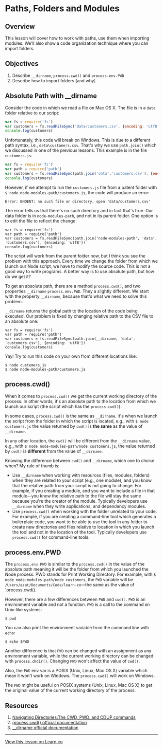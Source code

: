 # Paths, Folders and Modules

## Overview

This lesson will cover how to work with paths, use them when importing modules. We'll also show a code organization technique where you can import folders.

## Objectives

1. Describe `__dirname`, `process.cwd()` and `process.env.PWD`
1. Describe how to import folders (and why)


## Absolute Path with __dirname

Consider the code in which we read a file on Mac OS X. The file is in a `data` folder relative to our script:

```js
var fs = require('fs')
var customers = fs.readFileSync('data/customers.csv', {encoding: 'utf8'})
console.log(customers)
```

Unfortunately, this code will break on Windows. This is due to a different path syntax, i.e., `data\customers.csv`. That's why we use `path.join()` which we discussed in one of the previous lessons. This example is in the file `customers.js`:

```js
var fs = require('fs')
var path = require('path')
var customers = fs.readFileSync(path.join('data','customers.csv'), {encoding: 'utf8'})
console.log(customers)
```

However, if we attempt to run the `customers.js` file from a patent folder with `$ node node-modules-path/customers.js`, the code will produce an error:

```
Error: ENOENT: no such file or directory, open 'data/customers.csv'
```

The error tells us that there's no such directory and in fact that's true. Our data folder is in `node-modules-path`, and not in its parent folder. One option is to edit the file to reflect the change:

```
var fs = require('fs')
var path = require('path')
var customers = fs.readFileSync(path.join('node-modules-path', 'data', 'customers.csv'), {encoding: 'utf8'})
console.log(customers)
```

The script will work from the parent folder now, but I think you see the problem with this approach. Every time we change the folder from which we launch our Node script, we have to modify the source code. This is not a good way to write programs. A better way is to use absolute path, but how do we get it? 

To get an absolute path, there are a method `process.cwd()`, and two properties `__dirname` `process.env.PWD`. They a slightly different. We start with the property `__dirname`, because that's what we need to solve this problem. 

`__dirname` returns the global path to the location of the code being executed. Our problem is fixed by changing relative path to the CSV file to an absolute one:

```
var fs = require('fs')
var path = require('path')
var customers = fs.readFileSync(path.join(__dirname, 'data', 'customers.csv'), {encoding: 'utf8'})
console.log(customers)
```

Yay! Try to run this code on your own from different locations like:

```
$ node customers.js
$ node node-modules-path/customers.js
```

## process.cwd() 

When it comes to `process.cwd()` we get the current working directory of the process. In other words, it's an absolute path to the location from which we launch our script (the script which has the `process.cwd()`). 

In some cases, `process.cwd()` is the same as `__dirname`. It's when we launch the script from the folder in which the script is located, e.g., with `$ node customers.js` the value returned by `cwd()` is **the same** as the value of `__dirname`. 

In any other location, the `cwd()` will be different from the `__dirname` value, e.g., with `$ node node-modules-path/node customers.js`, the value returned by `cwd()` is **different** from the value of `__dirname`.

Knowing the difference between `cwd()` and `__dirname`, which one to choice when? My rule of thumb is:

* Use `__dirname` when working with resources (files, modules, folders) when they are related to your script (e.g., one module), and you know that the relative path from your script is not going to change. For example, if you creating a module, and you want to include a file in that module—you know the relative path to the file will stay the same because you're the creator of the module. Typically developers use `__dirname` when they write applications, and dependency modules.
* Use `process.cwd()` when working with the folder unrelated to your code. For example, if you are creating a command-line tool which generates a boilerplate code, you want to be able to use the tool in any folder to create new directories and files relative to location in which you launch the tool and not in the location of the tool. Typically developers use `process.cwd()` for command-line tools.

## process.env.PWD

The `process.env.PWD` is similar to the `process.cwd()` in the value of the absolute path meaning it will be the folder from which you launched the Node process. PWD stands for Print Working Directory. For example, with `$ node node-modules-path/node customers`, the `PWD` variable will be ` /Users/azat/Documents/Code/learn-co`—the same as the value of `process.cwd().


However, there are a few differences between `PWD` and `cwd()`. `PWD` is an environment variable and not a function. `PWD` is a call to the command on Unix-like systems:

```
$ pwd
```

You can also print the environment variable from the command line with `echo`:

```
$ echo $PWD
```

Another difference is that `PWD` can be changed with an assignment as any environment variable, while the current working directory can be changed with `process.chdir()`. Changing `PWD` won't affect the value of `cwd()`.

Also, the `PWD` env var is a POSIX (Unix, Linux, Mac OS X) variable which mean it won't work on Windows. The `process.cwd()` will work on Windows.

The `PWD` might be useful on POSIX systems (Unix, Linux, Mac OS X) to get the original value of the current working directory of the process. 

## Resources

1. [Navigating Directories:The CWD, PWD, and CDUP commands](http://www.cs.cf.ac.uk/Dave/Internet/node122.html)
1. [process.cwd() official documentation](https://nodejs.org/api/process.html#process_process_cwd)
1. [__dirname official documentation](https://nodejs.org/docs/latest/api/globals.html#globals_dirname)


---

<a href='https://learn.co/lessons/node-modules-path' data-visibility='hidden'>View this lesson on Learn.co</a>
